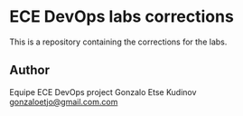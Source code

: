 
# ECE DevOps labs corrections

This is a repository containing the corrections for the labs.

## Author

Equipe ECE DevOps project
Gonzalo Etse Kudinov <gonzaloetjo@gmail.com.com>

